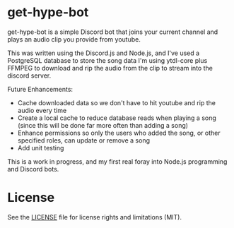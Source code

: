 # get-hype-bot

get-hype-bot is a simple Discord bot that joins your current channel and plays an audio clip you provide from youtube.

This was written using the Discord.js and Node.js, and I've used a PostgreSQL database to store the song data
I'm using ytdl-core plus FFMPEG to download and rip the audio from the clip to stream into the discord server.

Future Enhancements:
<ul>
  <li> Cache downloaded data so we don't have to hit youtube and rip the audio every time
  <li> Create a local cache to reduce database reads when playing a song (since this will be done far more often than adding a song)
  <li> Enhance permissions so only the users who added the song, or other specified roles, can update or remove a song
  <li> Add unit testing
</ul>

This is a work in progress, and my first real foray into Node.js programming and Discord bots.

# License
See the <a href="LICENSE.md">LICENSE</a> file for license rights and limitations (MIT).
